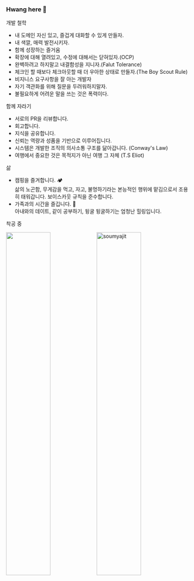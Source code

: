### Hwang here 👋

개발 철학
- 내 도메인 자신 있고, 즐겁게 대화할 수 있게 만들자.
- 내 색깔, 매력 발전시키자.
- 함께 성장하는 즐거움
- 확장에 대해 열려있고, 수정에 대해서는 닫혀있자.(OCP)
- 완벽하려고 하지말고 내결함성을 지니자.(Falut Tolerance)
- 체크인 할 때보다 체크아웃할 때 더 우아한 상태로 만들자.(The Boy Scout Rule)
- 비지니스 요구사항을 잘 아는 개발자
- 자기 객관화를 위해 질문을 두려워하지말자.
- 불필요하게 어려운 말을 쓰는 것은 폭력이다.

함께 자라기
- 서로의 PR을 리뷰합니다.
- 회고합니다.
- 지식을 공유합니다.
- 신뢰는 역량과 성품을 기반으로 이루어집니다.
- 시스템은 개발한 조직의 의사소통 구조를 닮아갑니다. (Conway's Law)
- 여행에서 중요한 것은 목적지가 아닌 여행 그 자체 (T.S Eliot)

삶
- 캠핑을 즐겨합니다. 🏕  </br>
  삶의 노곤함, 무게감을 먹고, 자고, 불멍하기라는 본능적인 행위에 맡김으로서 조용히 태워갑니다.
  보이스카웃 규칙을 준수합니다.
- 가족과의 시간을 즐깁니다. 👫 </br>
  아내와의 데이트, 같이 공부하기, 뒹굴 뒹굴하기는 엄청난 힐링입니다.

착공 중
<!-- Stat 
<div align="center">
  <img align="center" src="https://github-readme-stats.anuraghazra1.vercel.app/api?username=evan-hwang&show_icons=true" />
  <img align="center" src="https://github-readme-streak-stats.herokuapp.com/?user=evan-hwang&" alt="soumyajit" />
</div>
-->

<!-- Top Langs
[![Top Langs](https://github-readme-stats.vercel.app/api/top-langs/?username=evan-hwang&layout=compact&theme=monokai)](https://github.com/anuraghazra/github-readme-stats)
-->
<div>
  <img style="width:49%; float:left;" src="https://github-readme-stats.anuraghazra1.vercel.app/api?username=evan-hwang&show_icons=true&hide_border=true" />
  <img style="width:49%; float:left;" src="https://github-readme-streak-stats.herokuapp.com/?user=evan-hwang&hide_border=true&locale=ko&date_format=Y/n/j" alt="soumyajit" />
</div>
